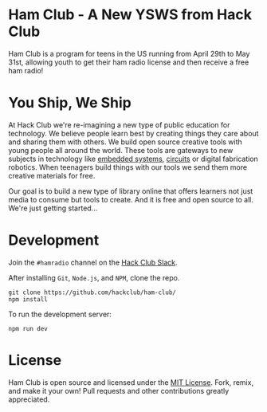 # Ham Club - A New YSWS from Hack Club
Ham Club is a program for teens in the US running from April 29th to May 31st, allowing youth to get their ham radio license and then receive a free ham radio!

# You Ship, We Ship

At Hack Club we're re-imagining a new type of public education for technology. We believe people learn best by creating things they care about and sharing them with others. We build open source creative tools with young people all around the world. These tools are gateways to new subjects in technology like [embedded systems](https://sprig.hackclub.com), [circuits](https://onboard.hackclub.com) or digital fabrication robotics. When teenagers build things with our tools we send them more creative materials for free. 

Our goal is to build a new type of library online that offers learners not just media to consume but tools to create. And it is free and open source to all. We're just getting started...

# Development

Join the `#hamradio` channel on the [Hack Club Slack](https://hackclub.com/slack). 

After installing `Git`, `Node.js`, and `NPM`, clone the repo.

```
git clone https://github.com/hackclub/ham-club/
npm install
```

To run the development server:

```
npm run dev
```

# License
Ham Club is open source and licensed under the [MIT License](https://github.com/hackclub/ham-club/LICENSE.md). Fork, remix, and make it your own! Pull requests and other contributions greatly appreciated.